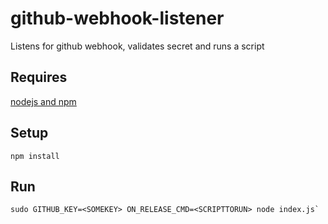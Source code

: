 # github-webhook-listener
Listens for github webhook, validates secret and runs a script

## Requires
[nodejs and npm](https://nodejs.org/)

## Setup
```
npm install
```

## Run
```
sudo GITHUB_KEY=<SOMEKEY> ON_RELEASE_CMD=<SCRIPTTORUN> node index.js`
```
